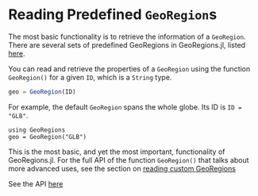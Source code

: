 # Reading Predefined `GeoRegion`s

The most basic functionality is to retrieve the information of a `GeoRegion`. There are several sets of predefined GeoRegions in GeoRegions.jl, listed [here](predefined).

You can read and retrieve the properties of a `GeoRegion` using the function `GeoRegion()` for a given `ID`, which is a `String` type.

```julia
geo = GeoRegion(ID)
```

For example, the default `GeoRegion` spans the whole globe. Its ID is `ID = "GLB"`.

```@example readpredefined
using GeoRegions
geo = GeoRegion("GLB")
```

This is the most basic, and yet the most important, functionality of GeoRegions.jl. For the full API of the function `GeoRegion()` that talks about more advanced uses, see the section on [reading custom GeoRegions](/tutorials/overview)

See the API [here](api/addreadrm#GeoRegions.GeoRegion-Tuple{AbstractString})